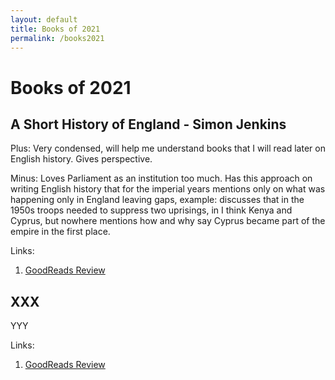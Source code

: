 ```yaml
---
layout: default
title: Books of 2021
permalink: /books2021
---
```


# Books of 2021

## A Short History of England - Simon Jenkins

Plus: Very condensed, will help me understand books that I will read later on English history. Gives perspective.

Minus: Loves Parliament as an institution too much. Has this approach on writing English history that for the imperial years mentions only on what was happening only in England leaving gaps, example: discusses that in the 1950s troops needed to suppress two uprisings, in I think Kenya and Cyprus, but nowhere mentions how and why say Cyprus became part of the empire in the first place.

Links:

1.  [GoodReads Review](www.goodreads.com/review/show/3831444417)

## XXX

YYY

Links:

1.  [GoodReads Review](XXXX)

